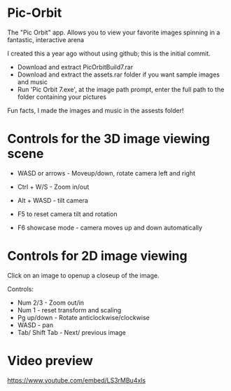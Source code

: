# Pic-Orbit
The "Pic Orbit" app. Allows you to view your favorite images spinning in a fantastic, interactive arena

I created this a year ago without using github; this is the initial commit.

- Download and extract PicOrbitBuild7.rar
- Download and extract the assets.rar folder if you want sample images and music
- Run 'Pic Orbit 7.exe', at the image path prompt, enter the full path to the folder containing your pictures

Fun facts, I made the images and music in the assests folder!

Controls for the 3D image viewing scene
=

- WASD or arrows - Moveup/down, rotate camera left and right
- Ctrl  + W/S - Zoom in/out
- Alt + WASD - tilt camera

- F5 to reset camera tilt and rotation
- F6 showcase mode - camera moves up and down automatically


Controls for 2D image viewing
=
Click on an image to openup a closeup of the image.

Controls:
- Num 2/3 - Zoom out/in
- Num 1 - reset transform and scaling
- Pg up/down - Rotate anticlockwise/clockwise
- WASD - pan
- Tab/ Shift Tab - Next/ previous image

Video preview
=
https://www.youtube.com/embed/LS3rMBu4xls
